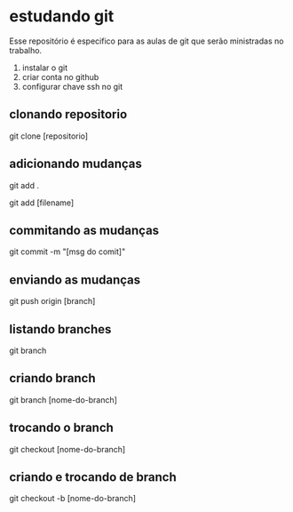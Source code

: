 # estudando git
Esse repositório é especifico para as aulas de git que serão ministradas no trabalho.

1) instalar o git
2) criar conta no github
3) configurar chave ssh no git

## clonando repositorio
git clone [repositorio]

## adicionando mudanças
git add .

git add [filename]

## commitando as mudanças
git commit -m "[msg do comit]"

## enviando as mudanças
git push origin [branch]

## listando branches
git branch

## criando branch
git branch [nome-do-branch]

## trocando o branch
git checkout [nome-do-branch]

## criando e trocando de branch
git checkout -b [nome-do-branch]
